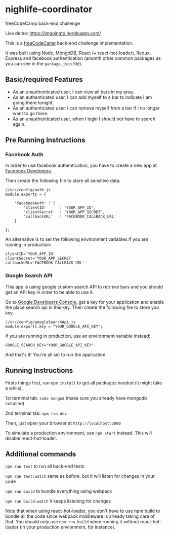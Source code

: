 # nighlife-coordinator

freeCodeCamp back-end challenge

Live demo: https://imgoingto.herokuapp.com/ 

This is a [freeCodeCamp](https://www.freecodecamp.com/challenges/build-a-nightlife-coordination-app) back-end challenge implementation.

It was built using Node, MongoDB, React (+ react-hot-loader), Redux, Express and facebook authentication (amonth other common packages as you can see in the `package.json` file).

## Basic/required Features

* As an unauthenticated user, I can view all bars in my area.
* As an authenticated user, I can add myself to a bar to indicate I am going there tonight.
* As an authenticated user, I can remove myself from a bar if I no longer want to go there.
* As an unauthenticated user, when I login I should not have to search again.

## Pre Running Instructions

### Facebook Auth

In order to use facebook authentication, you have to create a new app at [Facebook Developers](https://developers.facebook.com/docs/apps/register).

Then create the following file to store all sensitive data.

```
//src/config/auth.js
module.exports = {

    'facebookAuth' : {
        'clientID'      : 'YOUR_APP_ID',
        'clientSecret'  : 'YOUR_APP_SECRET',
        'callbackURL'   : 'FACEBOOK_CALLBACK_URL'
    }

};
```

An alternative is to set the following environment variables if you are running in production:

```
clientID='YOUR_APP_ID'
clientSecret='YOUR_APP_SECRET'
callbackURL='FACEBOOK_CALLBACK_URL'
```

### Google Search API

This app is using google custom search API to retrieve bars and you should get an API key in order to be able to use it.

Go to [Google Developers Console](https://console.developers.google.com/?pli=1), get a key for your application and enable the place search api in this key. Then create the following file to store you key.

```
//src/config/googleSearchApi.js
module.exports.key = "YOUR_GOOGLE_API_KEY";
```

If you are running in production, use an environment variable instead:

```
GOOGLE_SEARCH_KEY="YOUR_GOOGLE_API_KEY"
```

And that's it! You're all set to run the application.

## Running Instructions

Firsts things first, run `npm install` to get all packages needed (it might take a while).

1st terminal tab: `sudo mongod` (make sure you already have mongodb installed)

2nd terminal tab: `npm run dev`

Then, just open your browser at `http://localhost:3000`

To simulate a production environment, use `npm start` instead. This will disable react-hot-loader.

## Additional commands

`npm run test` to run all back-end tests

`npm run test:watch` same as before, but it will listen for changes in your code

`npm run build` to bundle everything using webpack

`npm run build:watch` it keeps listening for changes

Note that when using react-hot-loader, you don't have to use npm build to bundle all the code since webpack middleware is already taking care of that. You should only use `npm run build` when running it without react-hot-loader (in your production envionment, for instance).
